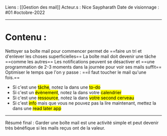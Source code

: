 Liens : [[Gestion des mail]]
Acteur.s : Nice Saypharath
Date de visionnage : #01 #octobre-2022
***
# Contenu :
Nettoyer sa boîte mail pour commencer permet de ==faire un tri et d'enlever les choses superficielles==
La boîte mail doit devenir une tâche ==comme les autres==
Les notifications peuvent se désactiver et ==une programmation de 2-3 moments dans la journée pour voir ses mails suffit==
Optimiser le temps que l'on y passe : ==il faut toucher le mail qu'une fois.==
- Si c'est une <mark class="hltr-red">tâche</mark>, notez la dans une <mark class="hltr-red">to-do</mark>
- Si c'est un <mark class="hltr-orange">évènement</mark>, notez la dans votre <mark class="hltr-orange">calendrier</mark>
- Si c'est une <mark class="hltr-green">ressource</mark>, notez la dans <mark class="hltr-green">votre second cerveau</mark>
- Si c'est <mark class="hltr-blue">info</mark> mais que vous ne pouvez pas la lire maintenant, mettez la dans une <mark class="hltr-blue">read later app</mark>

***
Résumé final : Garder une boîte mail est une activité simple et peut devenir très bénéfique si les mails reçus ont de la valeur. 